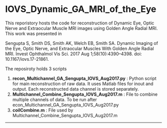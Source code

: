 # IOVS_Dynamic_GA_MRI_of_the_Eye

This reporistory hosts the code for reconstruction of Dynamic Eye, Optic Nerve and Extraocular Muscle  MRI images using Golden Angle Radial MRI. This work was presented in 

Sengupta S, Smith DS, Smith AK, Welch EB, Smith SA. Dynamic Imaging of the Eye, Optic Nerve, and Extraocular Muscles With Golden Angle Radial MRI. Invest Ophthalmol Vis Sci. 2017 Aug 1;58(10):4390–4398. doi: 10.1167/iovs.17-21861.

The reposiroty holds 3 scripts

1. **recon_Multichannel_GA_Sengupta_IOVS_Aug2017.py** : Python script for main reconstruction of raw data. It uses Matlab files for inout and output. Each reconstructed data channel is stored separately.
2. **Multichannel_Combine_Sengupta_IOVS_Aug2017.m** : File to combine multiple channels of data. To be run after econ_Multichannel_GA_Sengupta_IOVS_Aug2017.py
3. **coilCombine.m** : File used by Multichannel_Combine_Sengupta_IOVS_Aug2017.m


****